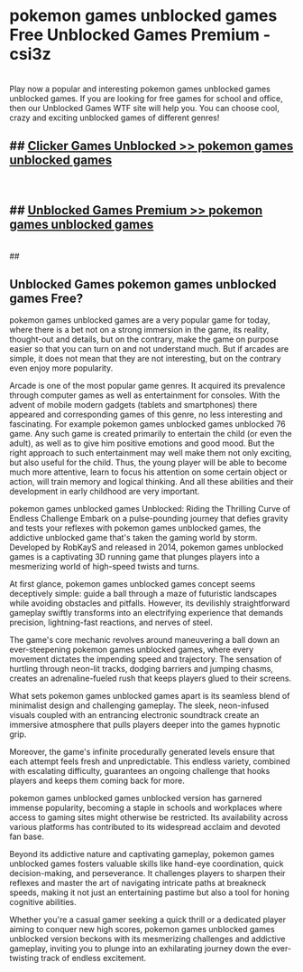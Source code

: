 # pokemon games unblocked games  Free Unblocked Games Premium - csi3z <br>
<br>
Play now a popular and interesting pokemon games unblocked games unblocked games. If you are looking for free games for school and office, then our Unblocked Games WTF site will help you. You can choose cool, crazy and exciting unblocked games of different genres!


## ##  [Clicker Games Unblocked >> pokemon games unblocked games](http://freeplayer.one?title=pokemon_games_unblocked_games&ref=UGames)
  <br>

##  ## [Unblocked Games Premium >> pokemon games unblocked games](http://freeplayer.one?title=pokemon_games_unblocked_games&ref=UGames)
  <br>
  ##



## Unblocked Games pokemon games unblocked games Free?

pokemon games unblocked games are a very popular game for today, where there is a bet not on a strong immersion in the game, its reality, thought-out and details, but on the contrary, make the game on purpose easier so that you can turn on and not understand much. But if arcades are simple, it does not mean that they are not interesting, but on the contrary even enjoy more popularity.

Arcade is one of the most popular game genres. It acquired its prevalence through computer games as well as entertainment for consoles. With the advent of mobile modern gadgets (tablets and smartphones) there appeared and corresponding games of this genre, no less interesting and fascinating. For example pokemon games unblocked games unblocked 76 game. Any such game is created primarily to entertain the child (or even the adult), as well as to give him positive emotions and good mood. But the right approach to such entertainment may well make them not only exciting, but also useful for the child. Thus, the young player will be able to become much more attentive, learn to focus his attention on some certain object or action, will train memory and logical thinking. And all these abilities and their development in early childhood are very important.

pokemon games unblocked games Unblocked: Riding the Thrilling Curve of Endless Challenge
Embark on a pulse-pounding journey that defies gravity and tests your reflexes with pokemon games unblocked games, the addictive unblocked game that's taken the gaming world by storm. Developed by RobKayS and released in 2014, pokemon games unblocked games is a captivating 3D running game that plunges players into a mesmerizing world of high-speed twists and turns.

At first glance, pokemon games unblocked games concept seems deceptively simple: guide a ball through a maze of futuristic landscapes while avoiding obstacles and pitfalls. However, its devilishly straightforward gameplay swiftly transforms into an electrifying experience that demands precision, lightning-fast reactions, and nerves of steel.

The game's core mechanic revolves around maneuvering a ball down an ever-steepening pokemon games unblocked games, where every movement dictates the impending speed and trajectory. The sensation of hurtling through neon-lit tracks, dodging barriers and jumping chasms, creates an adrenaline-fueled rush that keeps players glued to their screens.

What sets pokemon games unblocked games apart is its seamless blend of minimalist design and challenging gameplay. The sleek, neon-infused visuals coupled with an entrancing electronic soundtrack create an immersive atmosphere that pulls players deeper into the games hypnotic grip.

Moreover, the game's infinite procedurally generated levels ensure that each attempt feels fresh and unpredictable. This endless variety, combined with escalating difficulty, guarantees an ongoing challenge that hooks players and keeps them coming back for more.

pokemon games unblocked games unblocked version has garnered immense popularity, becoming a staple in schools and workplaces where access to gaming sites might otherwise be restricted. Its availability across various platforms has contributed to its widespread acclaim and devoted fan base.

Beyond its addictive nature and captivating gameplay, pokemon games unblocked games fosters valuable skills like hand-eye coordination, quick decision-making, and perseverance. It challenges players to sharpen their reflexes and master the art of navigating intricate paths at breakneck speeds, making it not just an entertaining pastime but also a tool for honing cognitive abilities.

Whether you're a casual gamer seeking a quick thrill or a dedicated player aiming to conquer new high scores, pokemon games unblocked games unblocked version beckons with its mesmerizing challenges and addictive gameplay, inviting you to plunge into an exhilarating journey down the ever-twisting track of endless excitement.